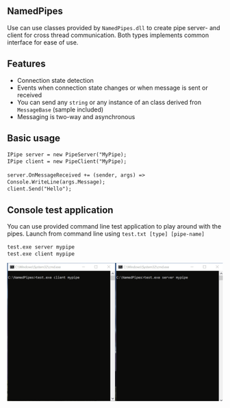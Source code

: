 
## NamedPipes

Use can use classes provided by `NamedPipes.dll` to create pipe server- and client for cross thread communication.
Both types implements common interface for ease of use.

## Features
- Connection state detection
- Events when connection state changes or when message is sent or received
- You can send any `string` or any instance of an class derived fron `MessageBase` (sample included)
- Messaging is two-way and asynchronous

## Basic usage
    IPipe server = new PipeServer("MyPipe);
    IPipe client = new PipeClient("MyPipe);

    server.OnMessageReceived += (sender, args) => Console.WriteLine(args.Message);
    client.Send("Hello");

## Console test application

You can use provided command line test application to play around with the pipes.
Launch from command line using `test.txt [type] [pipe-name]`

    test.exe server mypipe
    test.exe client mypipe

![test command line application](/git_images/pipes.gif?raw=true)
